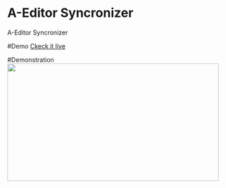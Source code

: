# A-Editor Syncronizer
A-Editor Syncronizer

#Demo
[Ckeck it live](http://code.inf.poa.ifrs.edu.br:8080/A-EditorSync/)


#Demonstration
[<img src="https://github.com/rodrigoprestesmachado/a-editorSync/blob/master/WebContent/img/demo/example1.jpg" width="480" height="267" />](https://vimeo.com/140615850)



